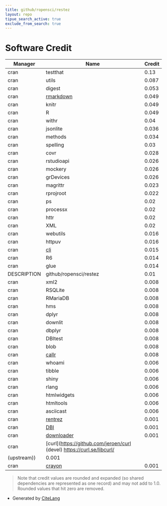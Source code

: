```yaml
---
title: github/ropensci/restez
layout: repo
tipue_search_active: true
exclude_from_search: true
---
```

# Software Credit

|Manager|Name|Credit|
|-------|----|------|
|cran|testthat|0.13|
|cran|utils|0.087|
|cran|digest|0.053|
|cran|[rmarkdown](https://github.com/rstudio/rmarkdown)|0.049|
|cran|knitr|0.049|
|cran|R|0.049|
|cran|withr|0.04|
|cran|jsonlite|0.036|
|cran|methods|0.034|
|cran|spelling|0.03|
|cran|covr|0.028|
|cran|rstudioapi|0.026|
|cran|mockery|0.026|
|cran|grDevices|0.026|
|cran|magrittr|0.023|
|cran|rprojroot|0.022|
|cran|ps|0.02|
|cran|processx|0.02|
|cran|httr|0.02|
|cran|XML|0.02|
|cran|webutils|0.016|
|cran|httpuv|0.016|
|cran|[cli](https://cli.r-lib.org)|0.015|
|cran|R6|0.014|
|cran|glue|0.014|
|DESCRIPTION|github/ropensci/restez|0.01|
|cran|xml2|0.008|
|cran|RSQLite|0.008|
|cran|RMariaDB|0.008|
|cran|hms|0.008|
|cran|dplyr|0.008|
|cran|downlit|0.008|
|cran|dbplyr|0.008|
|cran|DBItest|0.008|
|cran|blob|0.008|
|cran|[callr](https://callr.r-lib.org)|0.008|
|cran|whoami|0.006|
|cran|tibble|0.006|
|cran|shiny|0.006|
|cran|rlang|0.006|
|cran|htmlwidgets|0.006|
|cran|htmltools|0.006|
|cran|asciicast|0.006|
|cran|[rentrez](http://github.com/ropensci/rentrez)|0.001|
|cran|[DBI](https://dbi.r-dbi.org)|0.001|
|cran|[downloader](https://github.com/wch/downloader)|0.001|
|cran|[curl](https://github.com/jeroen/curl (devel) https://curl.se/libcurl/
(upstream))|0.001|
|cran|[crayon](https://github.com/r-lib/crayon#readme)|0.001|


> Note that credit values are rounded and expanded (so shared dependencies are represented as one record) and may not add to 1.0. Rounded values that hit zero are removed.


- Generated by [CiteLang](https://github.com/vsoch/citelang)

